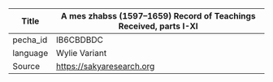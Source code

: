 |Title | A mes zhabss (1597–1659) Record of Teachings Received, parts I-XI 
| --- | --- 
|pecha_id | IB6CBDBDC
|language | Wylie Variant
|Source | https://sakyaresearch.org